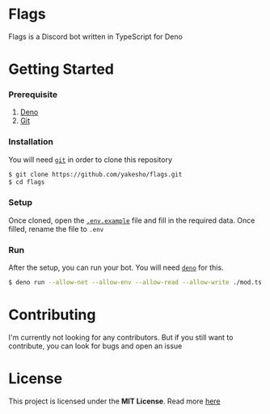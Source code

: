 # Flags
Flags is a Discord bot written in TypeScript for Deno

# Getting Started
### Prerequisite
1. [Deno](https://deno.land/ 'Deno')
2. [Git](https://git-scm.com/ 'Git')

### Installation
You will need [`git`](https://git-scm.com/ 'Git') in order to clone this repository
```sh
$ git clone https://github.com/yakesho/flags.git
$ cd flags
```

### Setup
Once cloned, open the [`.env.example`](./.env.example) file and fill in the required data. Once filled, rename the file to `.env`

### Run
After the setup, you can run your bot. You will need [`deno`](https://deno.land/ 'Deno') for this.
```sh
$ deno run --allow-net --allow-env --allow-read --allow-write ./mod.ts
```

# Contributing
I'm currently not looking for any contributors. But if you still want to contribute, you can look for bugs and open an issue

# License
This project is licensed under the **MIT License**. Read more [here](./LICENSE)